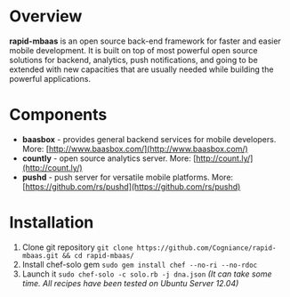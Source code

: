 # Overview

**rapid-mbaas** is an open source back-end framework for faster and easier mobile development. It is built on top of most powerful open source solutions for backend, analytics, push notifications, and going to be extended with new capacities that are usually needed while building the powerful applications.

# Components

* **baasbox** - provides general backend services for mobile developers. More: [http://www.baasbox.com/](http://www.baasbox.com/)
* **countly** - open source analytics server. More: [http://count.ly/](http://count.ly/) 
* **pushd** - push server for versatile mobile platforms. More: [https://github.com/rs/pushd](https://github.com/rs/pushd)

# Installation
1. Clone git repository `git clone https://github.com/Cogniance/rapid-mbaas.git && cd rapid-mbaas/`
2. Install chef-solo gem `sudo gem install chef --no-ri --no-rdoc`
3. Launch it `sudo chef-solo -c solo.rb -j dna.json` 
*(It can take some time. All recipes have been tested on Ubuntu Server 12.04)*
